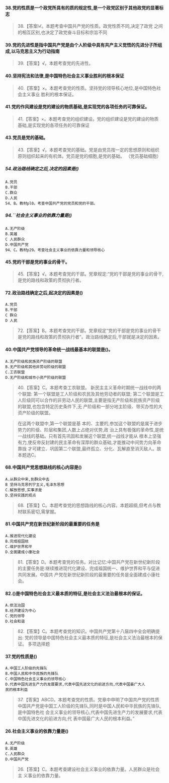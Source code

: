 #### 38.党的性质是一个政党所具有的质的规定性,是一个政党区别于其他政党的显著标志
>   38.【答案l√。本题考查中国共产党的性质。政党性质不同,决定了政党
    之间的相互区别,也决定了政党奋斗目标和宗旨不同

#### 39.党的先进性是指中国共产党是由个人阶级中具有共产主义觉悟的先进分子所组成,以马克思主义为行动指南
>   39.【答案】√。本题考查党的先进性。

#### 40.坚持宪法和法律,是中国特色社会主义事业胜利的根本保证
>   40.【答案】×。本题考查党的性质。坚持党的领导核心地位,是中国特色社会主义事业
    胜利的根本保证。

#### 41.党的作风建设是党的建设的物质基础,是实现党的各项任务的可靠保证。
>   41.【答案】×。本题考查党的组织建设。党的组织建设是党的建设的物质
    基础,是实现党的各项任务的可靠保证

#### 43.党员是党的基础。
>   43.【答案】√。本题考查党的基础。党是由党员按一定的思想原则和组织
    原则组织起来的有机体。党员是党的细胞,是党的基础。
    （党员基础细胞）

##### 54.政治路线确定之后,决定的因素是()
    A.党员
    B.干部
    C.群众
    D.人民
    54、B。教材pl0。考查中国共产党的党员和党的干部。

##### 94.``社会主义事业的依靠力量是()
    A.无产阶级
    B.英雄
    C 人民群众
    D.中国共产党
    94、C。教材p29。考查社会主义事业的依靠力量和领导核心    

#### 45.党的干部是党的事业的骨干。
>   45.【答案】√。本题考查党的干部。党章规定:“党的干部是党的事业的骨干,
    是党的路线和政策的贯彻执行者。
 
#### 72.政治路线确定之后,起决定的因素是()
    A.党员
    B.干部
    C 群众
    D 人民
>   72.【答案】B。本题考查党的干部。党章规定“党的干部是党的事业的骨干
    是党的路线和政策的贯彻执行者”。政治路线确定后,干部就是决定的因素。

 
#### 40.中国共产党领导的革命统一战线最基本的联盟是()。
    A.无产阶级和民族资产阶级的联盟
    B.无产阶级和其他非劳动阶级的联盟
    C.工农联盟
    D.无产阶级和城市小资产阶级的联盟
>   40.【答案】C。本题考查工农联盟。
新民主主义革命时期统一战线中的两个联盟:
第一个联盟是工人阶级和农民及其他劳动者的联盟;
第二个联盟是工人阶级同可以合作的非劳动人民的联盟,主要是指无产阶级和民族资产阶级的联盟,也包含特定历史条件下,无
    产阶级和一部分地主阶级、带买办性的大资产阶级的联盟。

>   在这两个联盟中,第一个联盟是基
    本的、主要的,参加这个联盟的是属于进步势力的阶级、阶层和集团,人数上占绝对优势,政
    治上具有极强的革命性,是统一战线的基础。只有首先巩固和发展这个联盟,统一战线才能从
    根本上坚强有力,使反帝反封建的民主革命有深厚的群众基础,才能推动中间势力向革命靠拢
    才可建立、巩固第二个联盟,最终孤立、分化、瓦解直至消灭敌人。故本题选C。
 
#### 68.中国共产党思想路线的核心内容是()
    A.从群众中来,到群众中去
    B 坚持马克思列宁主义,毛泽东思想
    C.解放思想,实事求是
    D.坚持实践的观点
>   68.【答案】C。本题考查党的思想路线的核心内容。本题超纲,但考点与教
    材联系密切,需掌握。
   
#### 81.中国共产党在新世纪新阶段的最重要的任务是
    A.推进现代化建设
    B.完成祖国统
    C.维护世界和平
    D.全面建成小康社会
>   81.【答案】D。本题考查党的任务。对比记忆:中国共产党在新世纪新阶段
    的主要任务是:继续推进现代化建设、完成祖国统一、维护世界和平与促进共同发展。中国共
    产党在新世纪新阶段的最重要的任务是全面建成小康社会。
    
#### 82.()是中国特色社会主义最本质的特征,是社会主义法治最根本的保证。
    A.依法治国
    B.经济建设为中心
    C.党的领导
    D.社会和谐
    
>   82.【答案】C。本题考查党的知识。中国共产党第十八届四中全会明确提出:
    党的领导是中国特色社会主义最本质的特征,是社会主义法治最根本的保证。
    多项选择题
   
#### 37.党的性质是()
    A.中国工人阶级的先锋队
    B.中国人民和中华民族的先锋队
    C.中国特色社会主义事业的领导核心
    D.代表中国先进生产力的发展要求,代表中国先进文化的前进方向,代表中国最广大人
    民的根本利益
>   37.【答案】ABCD。本题考查党的性质。党章中申明了中国共产党的性质
    中国共产党是中国工人阶级的先锋队,同时是中国人民和中华民族的先锋队,是中国特色社
    会主义事业的领导核心,代表中国先进生产力的发展要求,代表中国先进文化的前进方向,代
    表中国最广大人民的根本利益。”

#### 26.社会主义事业的依靠力量是()
    A.无产阶级
    B.英雄
    C.人民群众
    D.中国共产党
>   26.【答案】C。本题考查建设社会主义事业的依靠力量。人民群众是社会主
    义事业的依靠力量。




